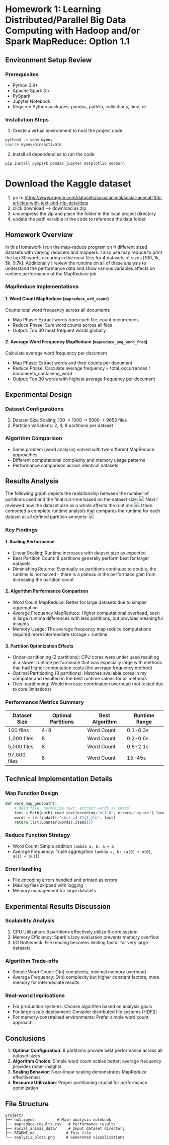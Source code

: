 # Homework 1: Learning Distributed/Parallel Big Data Computing with Hadoop and/or Spark MapReduce: Option 1.1 

## Environment Setup Review 

### Prerequisites
- Python 3.8+
- Apache Spark 3.x
- PySpark
- Jupyter Notebook
- Required Python packages: pandas, pathlib, collections, time, re

### Installation Steps
1. Create a virtual environment to host the project code 
```bash
python3 -m venv myenv
source myenv/bin/activate
```
2. Install all dependencies to run the code 
```bash
pip install pyspark pandas jupyter matplotlib seaborn
```

# Download the Kaggle dataset 
1. go to https://www.kaggle.com/datasets/socialanimal/social-animal-10k-articles-with-text-and-nlp-data/data
2. click download --> download as zip
3. uncompress the zip and place the folder in the local project directory
4. update the path varaible in the code to reference the data folder

## Homework Overview

In this Homework I run the map-reduce program on 4 different sized datasets with varying reducers and mappers. I also use map reduce to print the top 30 words occuring in the most files for 4 datasets of sizes [100, 1k, 5k, 9.7k]. Additionally I review the runtime on all of these analysis to understand the performance data and show various variables affects on runtime performance of the MapReduce job. 

### MapReduce Implementations

#### 1. Word Count MapReduce (`mapreduce_wrd_count`)
Counts total word frequency across all documents
- Map Phase: Extract words from each file, count occurrences
- Reduce Phase: Sum word counts across all files
- Output: Top 30 most frequent words globally

#### 2. Average Word Frequency MapReduce (`mapreduce_avg_word_freq`)
Calculate average word frequency per document
- Map Phase: Extract words and their counts per document
- Reduce Phase: Calculate average frequency = total_occurrences / documents_containing_word
- Output: Top 30 words with highest average frequency per document

## Experimental Design

### Dataset Configurations
1. Dataset Size Scaling: 100 → 1000 → 5000 → 9653 files
2. Partition Variations: 2, 4, 8 partitions per dataset

### Algorithm Comparison
- Same problem (word analysis) solved with two different MapReduce approaches
- Different computational complexity and memory usage patterns
- Performance comparison across identical datasets

## Results Analysis
The following graph depicts the realaitonship between the number of partitions used and the final run-time based on the dataset size:
![](/graph1.png)
Next I reviewed how the dataset size as a whole affects the runtime: 
![](/graph2.png)
I then competed a complete runtime analysis that compares the runtime for each dataset at all defined partition amounts: 
![](/graph4.png)

### Key Findings

#### 1. Scaling Performance
- Linear Scaling: Runtime increases with dataset size as expected 
- Best Partition Count: 8 partitions generally perform best for larger datasets
- Diminishing Returns: Eventually as partitions continues to double, the runtime is not halved - there is a plateau in the performace gain from increasing the partition count

#### 2. Algorithm Performance Comparison
- Word Count MapReduce: Better for large datasets due to simpler aggregation
- Average Frequency MapReduce: Higher computational overhead, seen in large runtime differences with less partitions, but provides meaningful insights
- Memory Usage: The average frequency map reduce computations required more intermediate storage + runtime 

#### 3. Partition Optimization Effects
- Under-partitioning (2 partitions): CPU cores were under used resulting in a slower runtime performance that was especially large with methods that had higher computation costs (the average frequency method)
- Optimal Partitioning (8 partitions): Matches available cores in my computer and resulted in the best runtime values for all methods  
- Over-partitioning: Would increase coordination overhead (not tested due to core limitations)

### Performance Metrics Summary

| Dataset Size | Optimal Partitions | Best Algorithm | Runtime Range |
|--------------|-------------------|----------------|---------------|
| 100 files    | 4-8              | Word Count     | 0.1-0.3s     |
| 1,000 files  | 8                | Word Count     | 0.2-0.6s     |
| 5,000 files  | 8                | Word Count     | 0.8-2.1s     |
| 97,000 files | 8                | Word Count     | 15-45s       |

## Technical Implementation Details

### Map Function Design
```python
def word_map_gen(path):
    # Read file, normalize text, extract words 3+ chars
    text = Path(path).read_text(encoding="utf-8", errors="ignore").lower()
    words = re.findall(r'\b[a-zA-Z]{3,}\b', text)
    return list(Counter(words).items())
```

### Reduce Function Strategy
- Word Count: Simple addition `lambda a, b: a + b`
- Average Frequency: Tuple aggregation `lambda a, b: (a[0] + b[0], a[1] + b[1])`

### Error Handling
- File encoding errors handled and printed as errors
- Missing files skipped with logging
- Memory management for large datasets

## Experimental Results Discussion

### Scalability Analysis
1. CPU Utilization: 8 partitions effectively utilize 8-core system
2. Memory Efficiency: Spark's lazy evaluation prevents memory overflow
3. I/O Bottleneck: File reading becomes limiting factor for very large datasets

### Algorithm Trade-offs
- Simple Word Count: O(n) complexity, minimal memory overhead
- Average Frequency: O(n) complexity but higher constant factors, more memory for intermediate results

### Real-world Implications
- For production systems: Choose algorithm based on analysis goals
- For large-scale deployment: Consider distributed file systems (HDFS)
- For memory-constrained environments: Prefer simple word count approach

## Conclusions

1. **Optimal Configuration**: 8 partitions provide best performance across all dataset sizes
2. **Algorithm Choice**: Simple word count scales better; average frequency provides richer insights
3. **Scaling Behavior**: Near-linear scaling demonstrates MapReduce effectiveness
4. **Resource Utilization**: Proper partitioning crucial for performance optimization

## File Structure
```
project/
├── hw1.ipynb          # Main analysis notebook
├── mapreduce_results.csv   # Performance results
├── social_animal_data/     # Input dataset directory
├── README.md              # This file
└── analysis_plots.png     # Generated visualizations
```
